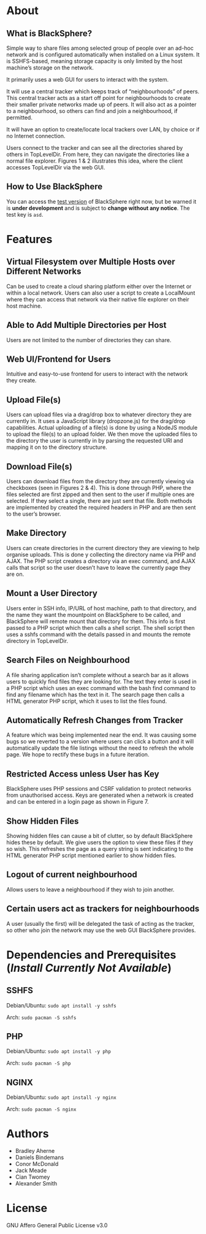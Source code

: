 # About
## What is BlackSphere?
Simple way to share files among selected group of people over an ad-hoc network and is configured
automatically when installed on a Linux system. It is SSHFS-based, meaning storage capacity is only limited by
the host machine’s storage on the network.

It primarily uses a web GUI for users to interact with the system.

It will use a central tracker which keeps track of “neighbourhoods” of peers. This central tracker acts as a start
off point for neighbourhoods to create their smaller private networks made up of peers. It will also act as a
pointer to a neighbourhood, so others can find and join a neighbourhood, if permitted.

It will have an option to create/locate local trackers over LAN, by choice or if no Internet connection.

Users connect to the tracker and can see all the directories shared by others in TopLevelDir. From here, they
can navigate the directories like a normal file explorer. Figures 1 & 2 illustrates this idea, where the client
accesses TopLevelDir via the web GUI.

## How to Use BlackSphere
You can access the [test version](https://jmpi.ddns.net/bs/TopLevelDir/) of BlackSphere right now, but be warned it is **under development** and is subject to **change without any notice**.
The test key is `asd`.

# Features
## Virtual Filesystem over Multiple Hosts over Different Networks
Can be used to create a cloud sharing platform either over the Internet or within a local network. Users can
also user a script to create a LocalMount where they can access that network via their native file explorer on
their host machine.

## Able to Add Multiple Directories per Host
Users are not limited to the number of directories they can share.

## Web UI/Frontend for Users
Intuitive and easy-to-use frontend for users to interact with the network they create.

## Upload File(s)
Users can upload files via a drag/drop box to whatever directory they are currently in. It uses a JavaScript
library (dropzone.js) for the drag/drop capabilities. Actual uploading of a file(s) is done by using a NodeJS
module to upload the file(s) to an upload folder. We then move the uploaded files to the directory the user is
currently in by parsing the requested URI and mapping it on to the directory structure.

## Download File(s)
Users can download files from the directory they are currently viewing via checkboxes (seen in Figures 2 & 4).
This is done through PHP, where the files selected are first zipped and then sent to the user if multiple ones
are selected. If they select a single, there are just sent that file. Both methods are implemented by created the
required headers in PHP and are then sent to the user’s browser.

## Make Directory
Users can create directories in the current directory they are viewing to help organise uploads. This is done y
collecting the directory name via PHP and AJAX. The PHP script creates a directory via an exec command, and
AJAX calls that script so the user doesn’t have to leave the currently page they are on.

## Mount a User Directory
Users enter in SSH info, IP/URL of host machine, path to that directory, and the name they want the
mountpoint on BlackSphere to be called, and BlackSphere will remote mount that directory for them. This info
is first passed to a PHP script which then calls a shell script. The shell script then uses a sshfs command with
the details passed in and mounts the remote directory in TopLevelDir.

## Search Files on Neighbourhood
A file sharing application isn’t complete without a search bar as it allows users to quickly find files they are
looking for. The text they enter is used in a PHP script which uses an exec command with the bash find
command to find any filename which has the text in it. The search page then calls a HTML generator PHP
script, which it uses to list the files found.

## Automatically Refresh Changes from Tracker
A feature which was being implemented near the end. It was causing some bugs so we reverted to a version
where users can click a button and it will automatically update the file listings without the need to refresh the
whole page. We hope to rectify these bugs in a future iteration.

## Restricted Access unless User has Key
BlackSphere uses PHP sessions and CSRF validation to protect networks from unauthorised access. Keys are
generated when a network is created and can be entered in a login page as shown in Figure 7.

## Show Hidden Files
Showing hidden files can cause a bit of clutter, so by default BlackSphere hides these by default. We give users
the option to view these files if they so wish. This refreshes the page as a query string is sent indicating to the
HTML generator PHP script mentioned earlier to show hidden files.

## Logout of current neighbourhood
Allows users to leave a neighbourhood if they wish to join another.

## Certain users act as trackers for neighbourhoods
A user (usually the first) will be delegated the task of acting as the tracker, so other who join the network may
use the web GUI BlackSphere provides.


# Dependencies and Prerequisites (***Install Currently Not Available***)
## SSHFS
Debian/Ubuntu: `sudo apt install -y sshfs`

Arch: `sudo pacman -S sshfs`

## PHP
Debian/Ubuntu: `sudo apt install -y php`

Arch: `sudo pacman -S php`

## NGINX
Debian/Ubuntu: `sudo apt install -y nginx`

Arch: `sudo pacman -S nginx`


# Authors
* Bradley Aherne
* Daniels Bindemans
* Conor McDonald
* Jack Meade
* Cian Twomey
* Alexander Smith

# License
GNU Affero General Public License v3.0
